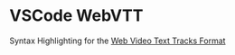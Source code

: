 # VSCode WebVTT

Syntax Highlighting for the [Web Video Text Tracks Format](https://www.w3.org/TR/webvtt1/)
